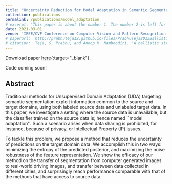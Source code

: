 ```yaml
---
title: "Uncertainty Reduction for Model Adaptation in Semantic Segmentation"
collection: publications
permalink: /publications/model_adaptation
# excerpt: 'This paper is about the number 1. The number 2 is left for future work.'
date: 2021-03-01
venue: 'IEEE/CVF Conference on Computer Vision and Pattern Recognition (CVPR)'
# paperurl: 'http://prabhuteja12.github.io/files/PrabhuTeja2013Ballistic.pdf'
# citation: 'Teja, S. Prabhu, and Anoop M. Namboodiri. "A ballistic stroke representation of online handwriting for recognition." In 2013 12th International Conference on Document Analysis and Recognition, pp. 857-861. IEEE, 2013.'
---
```

<!-- Download paper [here](../files/sivaprasad21a-cvpr.pdf) and the supplementary material [here](../files/sivaprasad21a-cvpr-supp.pdf) -->
Download paper [here](http://publications.idiap.ch/downloads/papers/2021/Sivaprasad_CVPR_2021.pdf){:target="_blank"}.

Code coming soon!

## Abstract 
Traditional methods for Unsupervised Domain Adaptation (UDA) targeting semantic segmentation exploit information common
to the source and target domains, using both labeled source data and unlabeled target data. In this paper, we
investigate a setting where the source data is unavailable, but the classifier trained on the source data is; hence
named ``model adaptation''. Such a scenario arises when data sharing is prohibited, for instance, because of privacy, or
Intellectual Property (IP) issues.

To tackle this problem, we propose a method that reduces the uncertainty of predictions on the target domain data. We
accomplish this in two ways: minimizing the entropy of the predicted posterior, and maximizing the noise robustness of
the feature representation. We show the efficacy of our method on the transfer of segmentation from computer generated
images to real-world driving images, and transfer between data collected in different cities, and surprisingly reach
performance comparable with that of the methods that have access to source data.